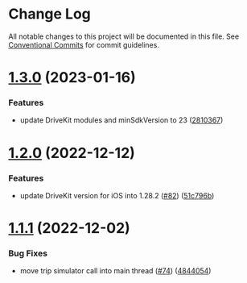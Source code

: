 # Change Log

All notable changes to this project will be documented in this file.
See [Conventional Commits](https://conventionalcommits.org) for commit guidelines.

# [1.3.0](https://github.com/DriveQuantPublic/react-native-drivekit/compare/v1.2.0...v1.3.0) (2023-01-16)


### Features

* update DriveKit modules and minSdkVersion to 23 ([2810367](https://github.com/DriveQuantPublic/react-native-drivekit/commit/28103674fc8fca1fc9f6ccbbb7bbdc9f501e30f2))





# [1.2.0](https://github.com/DriveQuantPublic/react-native-drivekit/compare/v1.1.1...v1.2.0) (2022-12-12)


### Features

* update DriveKit version for iOS into 1.28.2 ([#82](https://github.com/DriveQuantPublic/react-native-drivekit/issues/82)) ([51c796b](https://github.com/DriveQuantPublic/react-native-drivekit/commit/51c796b0cc059d9042855396fa9ce1e965f03b47))





# [1.1.1](https://github.com/DriveQuantPublic/react-native-drivekit/compare/v1.1.0...v1.1.1) (2022-12-02)

### Bug Fixes

- move trip simulator call into main thread ([#74](https://github.com/DriveQuantPublic/react-native-drivekit/issues/74)) ([4844054](https://github.com/DriveQuantPublic/react-native-drivekit/commit/4844054e53a6aa076f306ba59dec638e121b674f))

